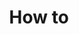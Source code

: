 ---
# Accomplishments widget.
widget: "howto"  # Widget name:  common, howto perspective, reading, cd-with-jenkins-and-docker  etc
headless: true  # This file represents a page section.
active: true  # Activate this widget? true/false
weight: 3 # Order that this section will appear.
title: "How to "
subtitle: ""

# Date format
date_format: "Jan 2006"

# Accomplishments.
#   Add/remove as many `[[item]]` blocks below as you like.
#   `title`, `organization` and `date_start` are the required parameters.
#   Leave other parameters empty if not required.
#   Begin/end multi-line descriptions with 3 quotes `"""`.
item:
smallItem: 
 - title: "Refactoring a Monolith into Microservices"
   summary: "nginx.com"
   linkText: ""
   linkUrl: "https://www.nginx.com/blog/refactoring-a-monolith-into-microservices/"
   openNewWindow: 
   image: "https://res.cloudinary.com/agile-seo/image/fetch/w_62,dpr_1.0,d_blank_am8gzx.png/https%3A%2F%2Flogo.clearbit.com%2Fnginx.com%3Fsize%3D250" 
 - title: "Migrating to Microservices from a Monolithic App"
   summary: "cloud.google.com"
   linkText: ""
   linkUrl: "https://cloud.google.com/appengine/docs/standard/go/microservice-migration"
   openNewWindow: 
   image: "https://res.cloudinary.com/agile-seo/image/fetch/w_62,dpr_1.0,d_blank_am8gzx.png/https%3A%2F%2Flogo.clearbit.com%2Fcloud.google.com%3Fsize%3D250" 
 - title: "Using API Gateways to Facilitate Your Transition from Monolith to Microservices"
   summary: "itnext.io"
   linkText: ""
   linkUrl: "https://itnext.io/using-api-gateways-to-facilitate-your-transition-from-monolith-to-microservices-c08fe3489237"
   openNewWindow: 
   image: "https://res.cloudinary.com/agile-seo/image/fetch/w_62,dpr_1.0,d_blank_am8gzx.png/https%3A%2F%2Flogo.clearbit.com%2Fitnext.io%3Fsize%3D250" 
---